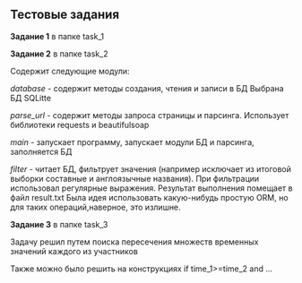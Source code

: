 ## Тестовые задания

**Задание 1** в папке task_1

**Задание 2** в папке task_2
    
Содержит следующие модули:

_database_ - содержит методы создания, чтения и записи в БД
Выбрана БД SQLitte

_parse_url_ - содержит методы запроса страницы и парсинга.
Использует библиотеки requests  и beautifulsoap

_main_ - запускает программу, запускает модули БД и парсинга, заполняется БД

_filter_ - читает БД, фильтрует значения (например исключает из итоговой выборки составные и англоязычные названия).
При фильтрации использовал регулярные выражения.
Результат выполнения помещает в файл result.txt
Была идея использовать какую-нибудь простую ORM, но для таких операций,наверное, это излишне.

**Задание 3** в папке task_3

Задачу решил путем поиска пересечения множеств временных значений каждого из участников

Также можно было решить на конструкциях if time_1>=time_2 and ...



